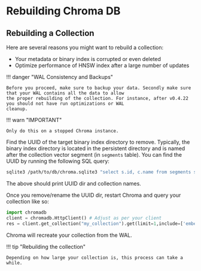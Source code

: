 # Rebuilding Chroma DB

## Rebuilding a Collection

Here are several reasons you might want to rebuild a collection:

- Your metadata or binary index is corrupted or even deleted
- Optimize performance of HNSW index after a large number of updates

!!! danger "WAL Consistency and Backups"

    Before you proceed, make sure to backup your data. Secondly make sure that your WAL contains all the data to allow 
    the proper rebuilding of the collection. For instance, after v0.4.22 you should not have run optimizations or WAL 
    cleanup.

!!! warn "IMPORTANT"

    Only do this on a stopped Chroma instance.

Find the UUID of the target binary index directory to remove. Typically, the binary index directory is located in the
persistent directory and is named after the collection vector segment (in `segments` table). You can find the UUID by
running the following SQL query:

```bash
sqlite3 /path/to/db/chroma.sqlite3 "select s.id, c.name from segments s join collections c on  s.collection=c.id where s.scope='VECTOR';"
```

The above should print UUID dir and collection names.

Once you remove/rename the UUID dir, restart Chroma and query your collection like so:

```python
import chromadb
client = chromadb.HttpClient() # Adjust as per your client
res = client.get_collection("my_collection").get(limit=1,include=['embeddings'])
```

Chroma will recreate your collection from the WAL.

!!! tip "Rebuilding the collection"

    Depending on how large your collection is, this process can take a while.